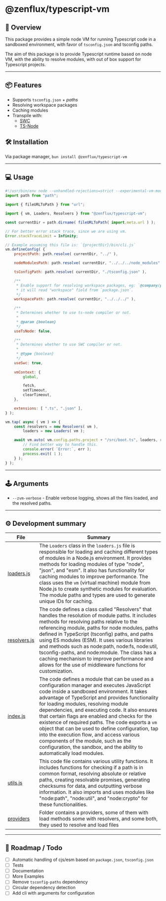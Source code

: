 # @zenflux/typescript-vm

## 📍 Overview

This package provides a simple node VM for running Typescript code in a sandboxed environment, with favor of `tsconfig.json`
and tsconfig paths.

The aim of this package is to provide Typescript runtime based on node VM, with the ability to resolve modules, with out of box support
for Typescript projects.

---

## 📦 Features
- Supports `tsconfig.json` + *paths*
- Resolving workspace packages
- Caching modules
- Transpile with:
    - [SWC](https://github.com/swc-project/swc/)
    - [TS-Node](https://github.com/TypeStrong/ts-node)


## 🛠️ Installation
Via package manager, `bun install @zenflux/typescript-vm`

---

## 💻 Usage
```javascript
#!/usr/bin/env node --unhandled-rejections=strict --experimental-vm-modules --trace-uncaught --no-warnings --trace-exit
import path from "path";

import { fileURLToPath } from "url";

import { vm, Loaders, Resolvers } from "@zenflux/typescript-vm";

const currentDir = path.dirname( fileURLToPath( import.meta.url ) );

// For better error stack trace, since we are using vm.
Error.stackTraceLimit = Infinity;

// Example assuming this file is: `{projectDir}/bin/cli.js`
vm.defineConfig( {
    projectPath: path.resolve( currentDir, "../" ),

    nodeModulesPath: path.resolve( currentDir, "../../../node_modules" ),

    tsConfigPath: path.resolve( currentDir, "./tsconfig.json" ),

    /**
     * Enable support for resolving workspace packages, eg: `@company/package`, 
     * it will read "workspace" field from `package.json`.
     */
    workspacePath: path.resolve( currentDir, "../../../" ),

    /**
     * Determines whether to use ts-node compiler or not.
     *
     * @param {boolean}
     */
    useTsNode: false,

    /**
     * Determines whether to use SWC compiler or not.
     *
     * @type {boolean}
     */
    useSwc: true,
    
    vmContext: {
        global,

        fetch,
        setTimeout,
        clearTimeout,
    },

    extensions: [ ".ts", ".json" ],
} );

vm.tap( async ( vm ) => {
    const resolvers = new Resolvers( vm ),
        loaders = new Loaders( vm );

    await vm.auto( vm.config.paths.project + "/src/boot.ts", loaders, resolvers ).catch( ( err, f ) => {
        // Find better way to handle this.
        console.error( `Error:`, err );
        process.exit( 1 );
    } );
} );
```

---

## 🕹️ Arguments
- `--zvm-verbose` - Enable verbose logging, shows all the files loaded, and the resolved paths.

---

## 
## ⚙️ Development summary

| File                             | Summary                                                                                                                                                                                                                                                                                                                                                                                                                                                                                                                                                                                                         |
|----------------------------------|-----------------------------------------------------------------------------------------------------------------------------------------------------------------------------------------------------------------------------------------------------------------------------------------------------------------------------------------------------------------------------------------------------------------------------------------------------------------------------------------------------------------------------------------------------------------------------------------------------------------|
| [loaders.js](src/loaders.js)     | The `Loaders` class in the `loaders.js` file is responsible for loading and caching different types of modules in a Node.js environment. It provides methods for loading modules of type "node", "json", and "esm". It also has functionality for caching modules to improve performance. The class uses the `vm` (virtual machine) module from Node.js to create synthetic modules for evaluation. The module paths and types are used to generate unique IDs for caching.                                                                                                                                     |
| [resolvers.js](src/resolvers.js) | The code defines a class called "Resolvers" that handles the resolution of module paths. It includes methods for resolving paths relative to the referencing module, paths for node modules, paths defined in TypeScript (tsconfig) paths, and paths using ES modules (ESM). It uses various libraries and methods such as node:path, node:fs, node:util, tsconfig-paths, and node:module. The class has a caching mechanism to improve performance and allows for the use of middleware functions for customization.                                                                                           |
| [index.js](src/index.js)         | The code defines a module that can be used as a configuration manager and executes JavaScript code inside a sandboxed environment. It takes advantage of TypeScript and provides functionality for loading modules, resolving module dependencies, and executing code. It also ensures that certain flags are enabled and checks for the existence of required paths. The code exports a `vm` object that can be used to define configuration, tap into the execution flow, and access various components of the module, such as the configuration, the sandbox, and the ability to automatically load modules. |
| [utils.js](src/utils.js)         | This code file contains various utility functions. It includes functions for checking if a path is in common format, resolving absolute or relative paths, creating resolvable promises, generating checksums for data, and outputting verbose information. It also imports and uses modules like "node:path", "node:util", and "node:crypto" for these functionalities.                                                                                                                                                                                                                                        |
| [providers](src/providers)       | Folder contains a providers, some of them with load methods some with resolvers, and some both, they used to resolve and load files                                                                                                                                                                                                                                                                                                                                                                                                                                                                             |
---

## 🎯 Roadmap / Todo
- [ ] Automatic handling of cjs/esm based on `package.json`, `tsconfig.json`
- [ ] Tests
- [ ] Documentation
- [ ] More Examples
- [ ] Remove `tsconfig-paths` dependency
- [ ] Circular dependency detection
- [ ] Add cli with arguments for configuration
